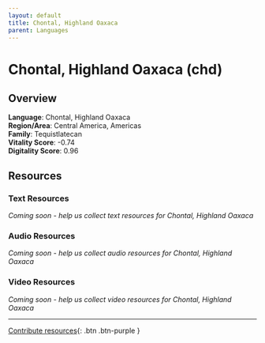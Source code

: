 ```yaml
---
layout: default
title: Chontal, Highland Oaxaca
parent: Languages
---
```


# Chontal, Highland Oaxaca (chd)

## Overview

**Language**: Chontal, Highland Oaxaca  
**Region/Area**: Central America, Americas  
**Family**: Tequistlatecan  
**Vitality Score**: -0.74  
**Digitality Score**: 0.96  

## Resources

### Text Resources
*Coming soon - help us collect text resources for Chontal, Highland Oaxaca*

### Audio Resources
*Coming soon - help us collect audio resources for Chontal, Highland Oaxaca*

### Video Resources
*Coming soon - help us collect video resources for Chontal, Highland Oaxaca*

---

[Contribute resources](https://fairtrain.github.io/){: .btn .btn-purple }
